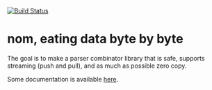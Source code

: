 [![Build Status](https://travis-ci.org/Geal/nom.svg?branch=master)](https://travis-ci.org/Geal/nom)

# nom, eating data byte by byte

The goal is to make a parser combinator library that is safe, supports streaming (push and pull), and as much as possible zero copy.

Some documentation is available [here](http://rust.unhandledexpression.com/nom/).
